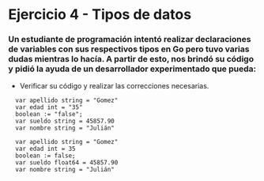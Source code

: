 # Ejercicio 4 - Tipos de datos

### Un estudiante de programación intentó realizar declaraciones de variables con sus respectivos tipos en Go pero tuvo varias dudas mientras lo hacía. A partir de esto, nos brindó su código y pidió la ayuda de un desarrollador experimentado que pueda:

- Verificar su código y realizar las correcciones necesarias.

```
  var apellido string = "Gomez"
  var edad int = "35"
  boolean := "false";
  var sueldo string = 45857.90
  var nombre string = "Julián"
```

```
  var apellido string = "Gomez"
  var edad int = 35
  boolean := false;
  var sueldo float64 = 45857.90
  var nombre string = "Julián"
```
